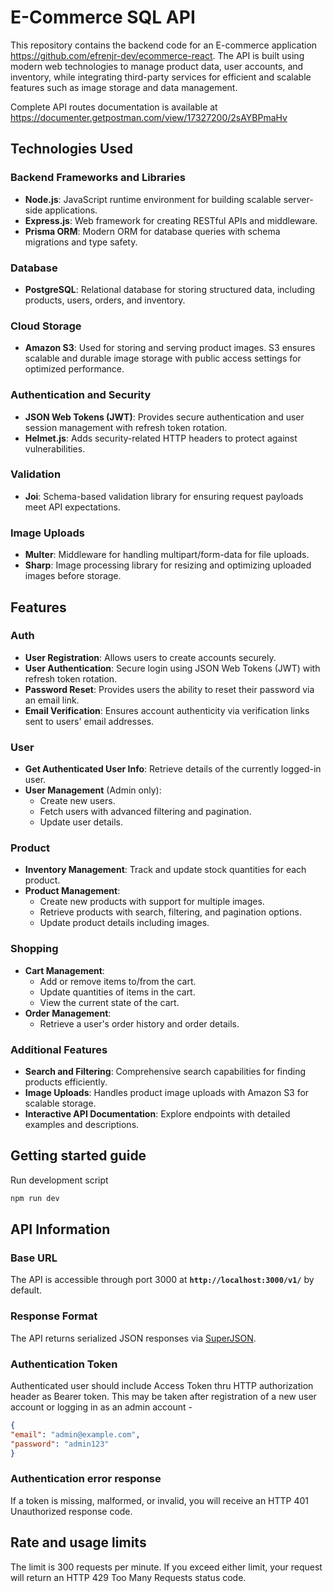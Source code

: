 # E-Commerce SQL API

This repository contains the backend code for an E-commerce application https://github.com/efrenjr-dev/ecommerce-react. The API is built using modern web technologies to manage product data, user accounts, and inventory, while integrating third-party services for efficient and scalable features such as image storage and data management.

Complete API routes documentation is available at https://documenter.getpostman.com/view/17327200/2sAYBPmaHv

## Technologies Used

### Backend Frameworks and Libraries

- **Node.js**: JavaScript runtime environment for building scalable server-side applications.
- **Express.js**: Web framework for creating RESTful APIs and middleware.
- **Prisma ORM**: Modern ORM for database queries with schema migrations and type safety.

### Database

- **PostgreSQL**: Relational database for storing structured data, including products, users, orders, and inventory.

### Cloud Storage

- **Amazon S3**: Used for storing and serving product images. S3 ensures scalable and durable image storage with public access settings for optimized performance.

### Authentication and Security

- **JSON Web Tokens (JWT)**: Provides secure authentication and user session management with refresh token rotation.
- **Helmet.js**: Adds security-related HTTP headers to protect against vulnerabilities.

### Validation

- **Joi**: Schema-based validation library for ensuring request payloads meet API expectations.

### Image Uploads

- **Multer**: Middleware for handling multipart/form-data for file uploads.
- **Sharp**: Image processing library for resizing and optimizing uploaded images before storage.


## Features

### Auth

- **User Registration**: Allows users to create accounts securely.
- **User Authentication**: Secure login using JSON Web Tokens (JWT) with refresh token rotation.
- **Password Reset**: Provides users the ability to reset their password via an email link.
- **Email Verification**: Ensures account authenticity via verification links sent to users' email addresses.

### User

- **Get Authenticated User Info**: Retrieve details of the currently logged-in user.
- **User Management** (Admin only):
  - Create new users.
  - Fetch users with advanced filtering and pagination.
  - Update user details.

### Product

- **Inventory Management**: Track and update stock quantities for each product.
- **Product Management**:
  - Create new products with support for multiple images.
  - Retrieve products with search, filtering, and pagination options.
  - Update product details including images.

### Shopping

- **Cart Management**:
  - Add or remove items to/from the cart.
  - Update quantities of items in the cart.
  - View the current state of the cart.
- **Order Management**:
  - Retrieve a user's order history and order details.

### Additional Features

- **Search and Filtering**: Comprehensive search capabilities for finding products efficiently.
- **Image Uploads**: Handles product image uploads with Amazon S3 for scalable storage.
- **Interactive API Documentation**: Explore endpoints with detailed examples and descriptions.


## **Getting started guide**

Run development script

``` bash
npm run dev

 ```
## API Information

### Base URL

The API is accessible through port 3000 at **`http://localhost:3000/v1/`** by default.

### Response Format

The API returns serialized JSON responses via [SuperJSON](https://github.com/flightcontrolhq/superjson). 

### Authentication Token

Authenticated user should include Access Token thru HTTP authorization header as Bearer token. This may be taken after registration of a new user account or logging in as an admin account -

``` json
{ 
"email": "admin@example.com",
"password": "admin123"
}

 ```

### Authentication error response

If a token is missing, malformed, or invalid, you will receive an HTTP 401 Unauthorized response code.

## Rate and usage limits

The limit is 300 requests per minute. If you exceed either limit, your request will return an HTTP 429 Too Many Requests status code.

